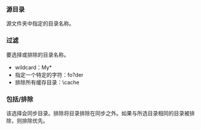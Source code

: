 ### 源目录

源文件夹中指定的目录名称。

### 过滤

要选择或排除的目录名称。
- wildcard：My*
- 指定一个特定的字符：fo?der
- 排除所有缓存目录：\\cache

### 包括/排除

该选择会同步目录。排除将目录排除在同步之外。如果与所选目录相同的目录被排除，则排除优先。
